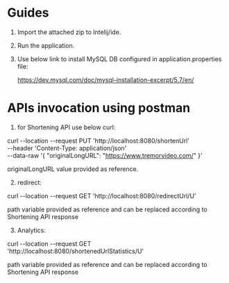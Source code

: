 # Guides

1. Import the attached zip to Intelij/ide.

2. Run the application.

3. Use below link to install MySQL DB configured in application.properties file:

    https://dev.mysql.com/doc/mysql-installation-excerpt/5.7/en/
    
 # APIs invocation using postman
 
 1. for Shortening API use below curl:
 
 curl --location --request PUT 'http://localhost:8080/shortenUrl' \
 --header 'Content-Type: application/json' \
 --data-raw '{
    "originalLongURL": "https://www.tremorvideo.com/"
 }'
 
 originalLongURL value provided as reference.
 
 2. redirect:
 
 curl --location --request GET 'http://localhost:8080/redirectUrl/U'
 
 path variable provided as reference and can be replaced according to Shortening API response
 
 3. Analytics:
 
 curl --location --request GET 'http://localhost:8080/shortenedUrlStatistics/U' 
 
 path variable provided as reference and can be replaced according to Shortening API response
 
 